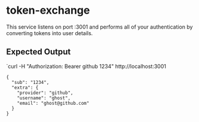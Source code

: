 # token-exchange

This service listens on port :3001 and performs all of your authentication by converting tokens into user details.

## Expected Output

`curl -H "Authorization: Bearer github 1234" http://localhost:3001

```
{
  "sub": "1234",
  "extra": {
    "provider": "github",
    "username": "ghost",
    "email": "ghost@github.com"
  }
}
```
